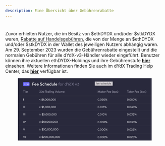 ```yaml
---
description: Eine Übersicht über Gebührenrabatte
---
```


#

Zuvor erhielten Nutzer, die im Besitz von $ethDYDX und/oder $stkDYDX waren, [Rabatte auf Handelsgebühren](https://dydx.exchange/blog/v3-updated-fee-schedule), die von der Menge an $ethDYDX und/oder $stkDYDX in der Wallet des jeweiligen Nutzers abhängig waren. Am 29. September 2023 wurden die Gebührenrabatte eingestellt und die normalen Gebühren für alle dYdX-v3-Händler wieder eingeführt. Benutzer können ihre aktuellen ethDYDX-Holdings und ihre Gebührenstufe [**hier**](https://trade.dydx.exchange/portfolio/fees) einsehen. Weitere Informationen finden Sie auch im dYdX Trading Help Center, das [**hier**](https://help.dydx.exchange/en/articles/4798040-perpetual-trade-fees) verfügbar ist.

<figure><img src="../.gitbook/assets/Screenshot 2023-10-05 at 09.39.07.png" alt=""><figcaption></figcaption></figure>
